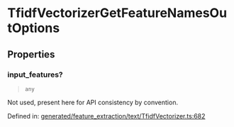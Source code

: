 # TfidfVectorizerGetFeatureNamesOutOptions

## Properties

### input\_features?

> `any`

Not used, present here for API consistency by convention.

Defined in:  [generated/feature\_extraction/text/TfidfVectorizer.ts:682](https://github.com/transitive-bullshit/scikit-learn-ts/blob/92ab806/packages/sklearn/src/generated/feature_extraction/text/TfidfVectorizer.ts#L682)
